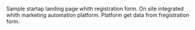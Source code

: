 
Sample startap landing page whith registration form. 
On site integrated whith marketing automation platform. 
Platform get data from fregistration form.
